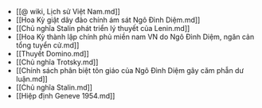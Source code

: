 - [[@ wiki, Lịch sử Việt Nam.md]]
- [[Hoa Kỳ giật dây đảo chính ám sát Ngô Đình Diệm.md]]
- [[Chủ nghĩa Stalin phát triển lý thuyết của Lenin.md]]
- [[Hoa Kỳ thành lập chính phủ miền nam VN do Ngô Đình Diệm, ngăn cản tổng tuyển cử.md]]
- [[Thuyết Domino.md]]
- [[Chủ nghĩa Trotsky.md]]
- [[Chính sách phân biệt tôn giáo của Ngô Đình Diệm gây căm phẫn dư luận.md]]
- [[Chủ nghĩa Stalin.md]]
- [[Hiệp định Geneve 1954.md]]
